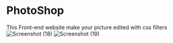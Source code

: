# PhotoShop
This Front-end website make your picture edited with css filters 
![Screenshot (18)](https://user-images.githubusercontent.com/61707068/156610403-e678189a-4565-4a6e-aa39-cd892708dfc6.png)
![Screenshot (19)](https://user-images.githubusercontent.com/61707068/156610420-c25d403c-9d29-486d-9489-11ad3dffcf3f.png)
